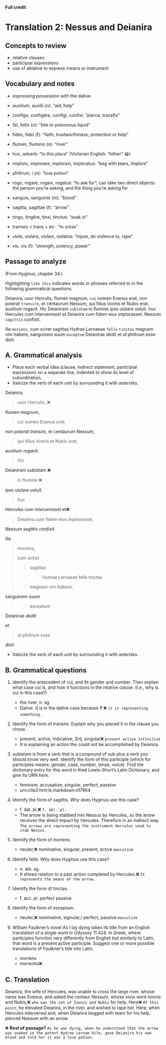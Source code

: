 **Full credit**

# Translation 2: Nessus and Deianira

## Concepts to review
- relative clauses
- participial expressions
- use of ablative to express means or instrument

## Vocabulary and notes
- expressing possession with the dative

- auxilium, auxilii (n): “aid, help”
- configo, configĕre, configi, confixi: “pierce, transfix”
- fel, fellis (n): “bile or poisonous liquid”
- fides, fidei (f): “faith; trustworthiness; protection or help”
- flumen, fluminis (n): “river”
- huc, adverb: “to this place” (Victorian English: “hither” 😀)
- imploro, implorare, imploravi, imploratus: “beg with tears, implore”
- philtrum, i (n): “love potion”
- rogo, rogare, rogavi, rogatus: “to ask for”; can take two direct objects: the person you’re asking, and the thing you’re asking for
- sanguis, sanguinis (m): “blood”
- sagitta, sagittae (f): “arrow”
- tingo, tingĕre, tinxi, tinctus: “soak in”
- transeo < trans + eo : “to cross”
- violo, violare, violavi, violatus: “injure, do violence to, rape”
- vis, vis (f): “strength, potency, power”

## Passage to analyze
(From Hyginus, chapter 34.)

Highlighting `like this` indicates words or phrases referred to in the following grammatical questions.

Deianira, uxor Herculis, flumen magnum, `cui` nomen Evenus erat, non poterat `transire`, et centaurum Nessum, qui filius Ixionis et Nubis erat, auxilium rogavit.
Hic Deianiram `sublatam` in flumine ipso uiolare uoluit. 
huc Hercules cum interuenisset et Deianira cum fidem eius implorasset, Nessum `sagittis` confixit.

ille `moriens`, cum sciret sagittas Hydrae Lernaeae `felle` `tinctas` magnam vim habere, sanguinem suum `exceptum` Deianirae dedit et id philtrum esse dixit.

## A. Grammatical analysis
- Place each verbal idea (clause, indirect statement, participial expression) on a separate line, indented to show its level of subordination.
- Italicize the verb of each unit by surrounding it with asterisks.

Deianira, 

> uxor Herculis, ❌

flumen magnum, 

> cui nomen Evenus *erat*,

*non poterat* *transire*, et centaurum Nessum, 

> qui filius Ixionis et Nubis *erat*, 

auxilium *rogavit*.

> Hic

Deianiram *sublatam* ❌

> in flumine ❌

ipso uiolare *uoluit*. 

> huc 

Hercules cum *interuenisset* et❌

> Deianira cum fidem eius *implorasset*, 

Nessum sagittis *confixit*.

ille 

> *moriens*, 

> cum *sciret* 

>> sagittas 
 
>>> Hydrae Lernaeae felle tinctas
 
>> magnam vim *habere*, 

sanguinem suum 

>> exceptum 

Deianirae *dedit* 

et 

> id *philtrum esse* 

*dixit*.

- Italicize the verb of each unit by surrounding it with asterisks.

## B. Grammatical questions
1. Identify the antecedent of cui, and its gender and number. Then explain what case cui is, and how it functions in the relative clause. (I.e., why is cui in this case?)
   - the river, n. sg.
   - Dative. It is in the dative case because  ❓ ❌ `it is representing something.`

2. Identify the form of transire. Explain why you placed it in the clause you chose.
   - present, active, indicative, 3rd, singular❌ `present active infinitive`
   - It is explaining an action the could not be accomplished by Deianira.

3. sublatam is from a verb that is a compound of sub plus a verb you should know very well. Identify the form of this participle (which for participles means: gender, case, number, tense, voice). Find the dictionary entry for this word in thed Lewis-Short’s Latin Dictionary, and give its URN here.
   - feminine, accusative, singular, perfect, passive
   - urn:cite2:hmt:ls.markdown:n17964

4. Identify the form of sagittis. Why does Hyginus use this case?
   - f. dat. pl.❌ `f. abl. pl.`
   - The arrow is being stabbed into Nessus by Hercules, so the arrow receives the direct impact by Hercules. Therefore in an indirect way. `The arrows are representing the instrument Hercules used to stab Nessus.`

5. Identify the form of moriens.
   - neuter,❌ nominative, singular, present, active `masculine`

6. Identify felle. Why does Hyginus use this case?
   - n. abl. sg.
   - It shows relation to a past action completed by Hercules.❌ `It represents the means of the arrow.`

7. Identify the form of tinctas.
   - f. acc. pl. perfect passive

8. Identify the form of exceptum.
   - neuter,❌ nominative, signular,/ perfect, passive `masculine`

9. William Faulkner’s novel As I lay dying takes its title from an English translation of a single word in Odyssey 11.424. In Greek, where participles function very differently from English but similarly to Latin, that word is a present active participle. Suggest one or more possible translations of Faulkner’s title into Latin.
   - moriens
   - morientis❌
   
## C. Translation

Deianira, the wife of Hercules, was unable to cross the large river, whose name was Evenus, and asked the centaur Nessum, 
whose sons were Ixionis and Nubis,❌ `who was the son of Ixonis and Nubis`
for help.
Here❌ `At this point`, he elevated Deianira, in the river, and wished to rape her.
Here, when Hercules intervened and, when Deianira begged with tears for his help, pierced Nessum with an arrow.

❌ **Rest of passage?** `As he was dying, when he understood that the arrow was soaked in the potent Hydrae Lernae bile, gave Deianira his own blood and told her it was a love potion.`
